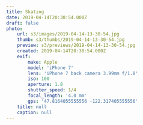 ```yaml
---
title: Skating
date: 2019-04-14T20:30:54.000Z
draft: false
photo:
    url: s3/images/2019-04-14-13-30-54.jpg
    thumb: s3/thumbs/2019-04-14-13-30-54.jpg
    preview: s3/previews/2019-04-14-13-30-54.jpg
    created: 2019-04-14T20:30:54.000Z
    exif:
        make: Apple
        model: 'iPhone 7'
        lens: 'iPhone 7 back camera 3.99mm f/1.8'
        iso: 100
        aperture: 1.8
        shutter_speed: 1/4
        focal_length: '4.0 mm'
        gps: '47.8164055555556 -122.317405555556'
    title: null
    caption: null
---
```


